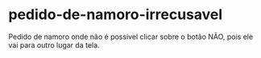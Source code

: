 # pedido-de-namoro-irrecusavel
Pedido de namoro onde não é possivel clicar sobre o botão NÃO, pois ele vai para outro lugar da tela.



